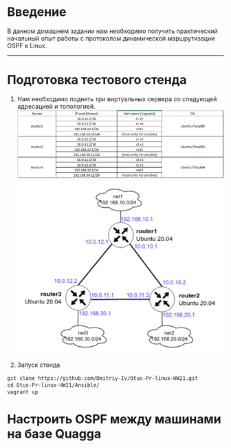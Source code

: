 # **Введение**

В данном домашнем задании нам необходимо получить практический начальный опыт работы с протоколом динамической маршрутизации OSPF в Linux.

---

# Подготовка тестового стенда
1. Нам необходимо поднять три виртуальных сервера со следующей адресацией и топологией.
![alt text](/screenshots/hw21-1.PNG?raw=true "Screenshot1")  
![alt text](/screenshots/hw21-2.PNG?raw=true "Screenshot2")  

2. Запуск стенда
```
git clone https://github.com/Dmitriy-Iv/Otus-Pr-linux-HW21.git
cd Otus-Pr-linux-HW21/Ansible/
vagrant up
```

# Настроить OSPF между машинами на базе Quagga



